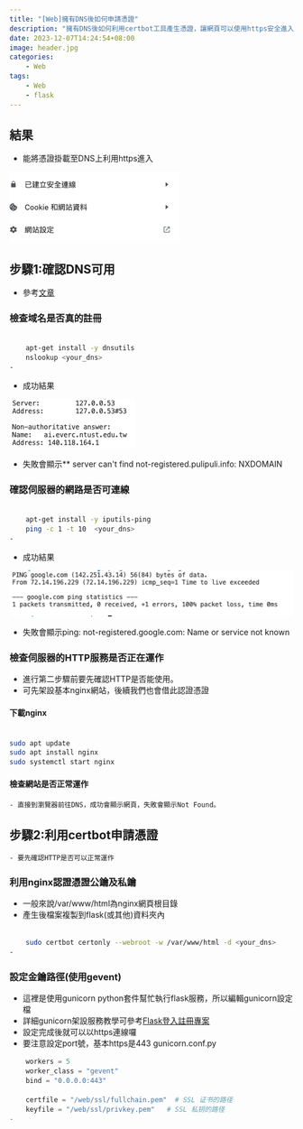 ```yaml
---
title: "[Web]擁有DNS後如何申請憑證"
description: "擁有DNS後如何利用certbot工具產生憑證，讓網頁可以使用https安全進入"
date: 2023-12-07T14:24:54+08:00
image: header.jpg
categories:
    - Web
tags:
    - Web
    - flask
---
```



## 結果

- 能將憑證掛載至DNS上利用https進入

![result](result.png)


## 步驟1:確認DNS可用
- 參考[文章](https://blog.pulipuli.info/2023/04/blog-post_09.html)
### 檢查域名是否真的註冊

``` bash

    apt-get install -y dnsutils
    nslookup <your_dns>
-
```

- 成功結果

![圖1](1.png)

- 失敗會顯示** server can't find not-registered.pulipuli.info: NXDOMAIN

### 確認伺服器的網路是否可連線

``` bash

    apt-get install -y iputils-ping
    ping -c 1 -t 10  <your_dns>
-
```

- 成功結果

![圖2](2.png)

- 失敗會顯示ping: not-registered.google.com: Name or service not known


### 檢查伺服器的HTTP服務是否正在運作

- 進行第二步驟前要先確認HTTP是否能使用。
- 可先架設基本nginx網站，後續我們也會借此認證憑證

#### 下載nginx

```bash

sudo apt update
sudo apt install nginx
sudo systemctl start nginx

```

#### 檢查網站是否正常運作

    - 直接到瀏覽器前往DNS，成功會顯示網頁，失敗會顯示Not Found。


## 步驟2:利用certbot申請憑證

    - 要先確認HTTP是否可以正常運作

### 利用nginx認證憑證公鑰及私鑰

- 一般來說/var/www/html為nginx網頁根目錄
- 產生後檔案複製到flask(或其他)資料夾內

``` bash 

    sudo certbot certonly --webroot -w /var/www/html -d <your_dns>
-
```

### 設定金鑰路徑(使用gevent)

- 這裡是使用gunicorn python套件幫忙執行flask服務，所以編輯gunicorn設定檔
- 詳細gunicorn架設服務教學可參考[Flask登入註冊專案](https://skysora.github.io/post/7/)
- 設定完成後就可以以https連線囉
- 要注意設定port號，基本https是443
gunicorn.conf.py
```python 
    workers = 5
    worker_class = "gevent"   
    bind = "0.0.0.0:443"

    certfile = "/web/ssl/fullchain.pem"  # SSL 证书的路径
    keyfile = "/web/ssl/privkey.pem"   # SSL 私钥的路径
-
```

